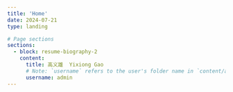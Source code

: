 ```yaml
---
title: 'Home'
date: 2024-07-21
type: landing

# Page sections
sections:
  - block: resume-biography-2
    content:
      title: 高义雄  Yixiong Gao
      # Note: `username` refers to the user's folder name in `content/authors/`
      username: admin
---
```

